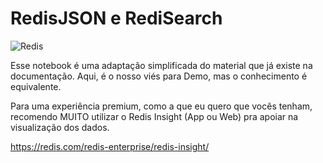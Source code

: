 # RedisJSON e RediSearch

![Redis](https://redis.com/wp-content/themes/wpx/assets/images/logo-redis.svg?auto=webp&quality=85,75&width=120)

Esse notebook é uma adaptação simplificada do material que já existe na documentação. Aqui, é o nosso viés para Demo, mas o conhecimento é equivalente.

Para uma experiência premium, como a que eu quero que vocês tenham, recomendo MUITO utilizar o Redis Insight (App ou Web) pra apoiar na visualização dos dados.

https://redis.com/redis-enterprise/redis-insight/
